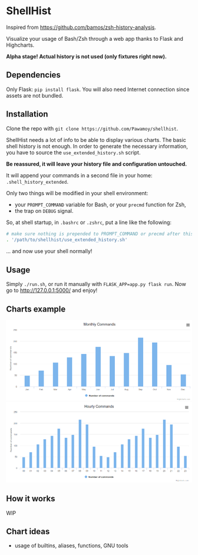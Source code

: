 # ShellHist
Inspired from https://github.com/bamos/zsh-history-analysis.

Visualize your usage of Bash/Zsh through a web app thanks
to Flask and Highcharts.

**Alpha stage! Actual history is not used (only fixtures right now).**

## Dependencies
Only Flask: `pip install flask`. You will also need Internet connection since
assets are not bundled.

## Installation
Clone the repo with `git clone https://github.com/Pawamoy/shellhist`.

ShellHist needs a lot of info to be able to display various charts. The basic
shell history is not enough. In order to generate the necessary information,
you have to source the `use_extended_history.sh` script.

**Be reassured, it will leave your history file and configuration untouched.**

It will append your commands in a second file in your home:
`.shell_history_extended`.

Only two things will be modified in your shell environment:
- your `PROMPT_COMMAND` variable for Bash, or your `precmd` function for Zsh,
- the trap on `DEBUG` signal.

So, at shell startup, in `.bashrc` or `.zshrc`, put a line like the following:

```bash
# make sure nothing is prepended to PROMPT_COMMAND or precmd after this line
. '/path/to/shellhist/use_extended_history.sh'
```

... and now use your shell normally!

## Usage
Simply `./run.sh`, or run it manually with `FLASK_APP=app.py flask run`.
Now go to http://127.0.0.1:5000/ and enjoy!

## Charts example
![monthly chart](pictures/monthly.png)
![hourly chart](pictures/hourly.png)

## How it works
WIP

## Chart ideas
- usage of builtins, aliases, functions, GNU tools
